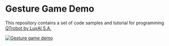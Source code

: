 # Gesture Game Demo
This repository contains a set of code samples and tutorial for programming [QTrobot by LuxAI S.A.](http://luxai.com/qtrobot-for-research/#hardware)

[![Gesture game demo](http://img.youtube.com/vi/AilQdxJQeIA/0.jpg)](http://www.youtube.com/watch?v=AilQdxJQeIA "3D Camera - Gesture game demo")
